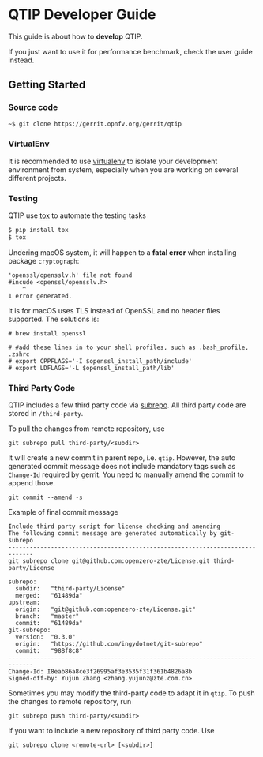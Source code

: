 # QTIP Developer Guide

This guide is about how to **develop** QTIP.

If you just want to use it for performance benchmark, check the user guide
instead.

## Getting Started

### Source code

```bash
~$ git clone https://gerrit.opnfv.org/gerrit/qtip
```

### VirtualEnv

It is recommended to use [virtualenv](https://virtualenv.pypa.io) to isolate
your development environment from system, especially when you are working on
several different projects.

### Testing

QTIP use [tox](https://tox.readthedocs.io) to automate the testing tasks

```bash
$ pip install tox
$ tox
```

Undering macOS system, it will happen to a **fatal error** when installing package `cryptograph`:

```
'openssl/opensslv.h' file not found
#incude <openssl/opensslv.h>
    ^
1 error generated.
```

It is for macOS uses TLS instead of OpenSSL and no header files supported. The solutions is:
``` code=bash
# brew install openssl

# #add these lines in to your shell profiles, such as .bash_profile, .zshrc
# export CPPFLAGS='-I $openssl_install_path/include'
# export LDFLAGS='-L $openssl_install_path/lib'
```

### Third Party Code

QTIP includes a few third party code via [subrepo](https://github.com/ingydotnet/git-subrepo).
All third party code are stored in `/third-party`.

To pull the changes from remote repository, use

```
git subrepo pull third-party/<subdir>
```

It will create a new commit in parent repo, i.e. `qtip`. However, the
auto generated commit message does not include mandatory tags such as
`Change-Id` required by gerrit. You need to manually amend the commit to
append those.

```
git commit --amend -s
```

Example of final commit message

```
Include third party script for license checking and amending
The following commit message are generated automatically by git-subrepo
-----------------------------------------------------------------------------
git subrepo clone git@github.com:openzero-zte/License.git third-party/License

subrepo:
  subdir:   "third-party/License"
  merged:   "61489da"
upstream:
  origin:   "git@github.com:openzero-zte/License.git"
  branch:   "master"
  commit:   "61489da"
git-subrepo:
  version:  "0.3.0"
  origin:   "https://github.com/ingydotnet/git-subrepo"
  commit:   "988f8c8"
-----------------------------------------------------------------------------
Change-Id: I8eab86a8ce3f26995af3e3535f31f361b4826a8b
Signed-off-by: Yujun Zhang <zhang.yujunz@zte.com.cn>
```

Sometimes you may modify the third-party code to adapt it in `qtip`.
To push the changes to remote repository, run

```
git subrepo push third-party/<subdir>
```

If you want to include a new repository of third party code. Use

```
git subrepo clone <remote-url> [<subdir>]
```
